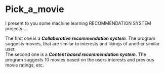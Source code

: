# Pick_a_movie
  I present to you some machine learning RECOMMENDATION SYSTEM projects....<br>
  
  The first one is a ___Collaborative recommendation system___. The program suggests movies, that are similar to interests and likings of another similar user.<br>
  The second one is a ___Content based recommendation system___. The program suggests 10 movies based on the users interests and previous movie ratings, etc.
